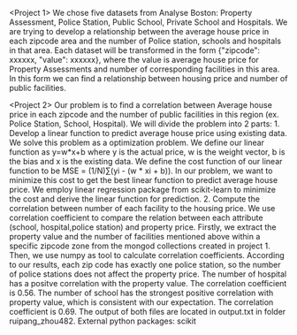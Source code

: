 <Project 1>
We chose five datasets from Analyse Boston: Property Assessment, Police Station, Public School, Private School and Hospitals. We are trying to develop a relationship between the average house price in each zipcode area and the number of Police station, schools and hospitals in that area. Each dataset will be transformed in the form {"zipcode": xxxxxx, "value": xxxxxx}, where the value is average house price for Property Assessments and number of corresponding facilities in this area. In this form we can find a relationship between housing price and number of public facilities.




<Project 2>
	Our problem is to find a correlation between Average house price in each zipcode and the number of public facilities in this region (ex. Police Station, School, Hospital). We will divide the problem into 2 parts:
		1. Develop a linear function to predict average house price using existing data. We solve this problem as a optimization problem. We define our linear function as y=w*x+b where y is the actual price, w is the weight vector, b is the bias and x is the existing data. We define the cost function of our linear function to be MSE = (1/N)∑(yi - (w * xi + b)). In our problem, we want to minimize this cost to get the best linear function to predict average house price. We employ linear regression package from scikit-learn to minimize the cost and derive the linear function for prediction.
		2. Compute the correlation between number of each facility to the housing price. We use correlation coefficient to compare the relation between each attribute (school, hospital,police station) and property price. Firstly, we extract the property value and the number of facilities mentioned above within a specific zipcode zone from the mongod collections created in project 1. Then, we use numpy as tool to calculate correlation coefficients. According to our results, each zip code has exactly one police station, so the number of police stations does not affect the property price. The number of hospital has a positve correlation with the property value. The correlation coefficient is 0.56. The number of school has the strongest positive correlation with property value, which is consistent with our expectation. The correlation coefficient is 0.69.
	The output of both files are located in output.txt in folder ruipang_zhou482.
	External python packages: scikit

